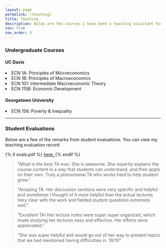 ```yaml
---
layout: page
permalink: /teaching/
title: Teaching
description: Below are the courses I have been a teaching assistant for.
nav: true
nav_order: 3
---
```


<h3> Undergraduate Courses </h3>
<h4><b> UC Davis </b></h4>

<li>ECN 1A: Principles of Microeconomics</li>

<li>ECN 1B: Principles of Macroeconomics</li>

<li>ECN 101: Intermediate Macroeconomic Theory</li>

<li>ECN 115B: Economic Development</li>

<h4><b>Georgetown University</b></h4>

<li>ECN 156: Poverty & Inequality</li>

---

<h3> Student Evaluations</h3>
Below are a few of the remarks from student evaluations. You can view my teaching evaluation record <p class="post-pdf">
  {% if evals.pdf %}
    <a href="{{ evals.pdf | prepend: 'assets/pdf/' | relative_url}}" target="_blank" rel="noopener noreferrer" class="float-bottom">
      here.
    </a>
  {% endif %}
</p>


> "Mitali is the best TA ever. She is awesome. She expertly explains the course content in a way that students can understand, and then apply on their own. Truly a phenomenal TA who works
hard to help student grow."

> "Amazing TA. Her discussion sections were very specific and helpful and sometimes I thought of it more helpful than the actual lectures. Very clear with the work and fielded student questions
extremely well."

> "Excellent TA! Her lecture notes were super super organized, which made studying her lectures easy and effective. Her efforts were appreciated."

> "She was super helpful and would go out of her way to present topics that we had mentioned having difficulties in. 10/10"